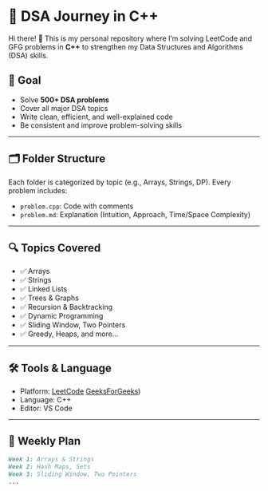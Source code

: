 # 🚀 DSA Journey in C++

Hi there! 👋 This is my personal repository where I’m solving LeetCode and GFG problems in **C++** to strengthen my Data Structures and Algorithms (DSA) skills.

## 🎯 Goal

- Solve **500+ DSA problems**
- Cover all major DSA topics
- Write clean, efficient, and well-explained code
- Be consistent and improve problem-solving skills

---

## 🗂️ Folder Structure

Each folder is categorized by topic (e.g., Arrays, Strings, DP).
Every problem includes:
- `problem.cpp`: Code with comments
- `problem.md`: Explanation (Intuition, Approach, Time/Space Complexity)

---

## 🔍 Topics Covered

- ✅ Arrays
- ✅ Strings
- ✅ Linked Lists
- ✅ Trees & Graphs
- ✅ Recursion & Backtracking
- ✅ Dynamic Programming
- ✅ Sliding Window, Two Pointers
- ✅ Greedy, Heaps, and more...

---

## 🛠️ Tools & Language

- Platform: [LeetCode](https://leetcode.com/)  [GeeksForGeeks](https://www.geeksforgeeks.org/geeksforgeeks-practice-best-online-coding-platform/))
- Language: C++
- Editor: VS Code

---

## 📅 Weekly Plan

```markdown
Week 1: Arrays & Strings  
Week 2: Hash Maps, Sets  
Week 3: Sliding Window, Two Pointers  
...  
